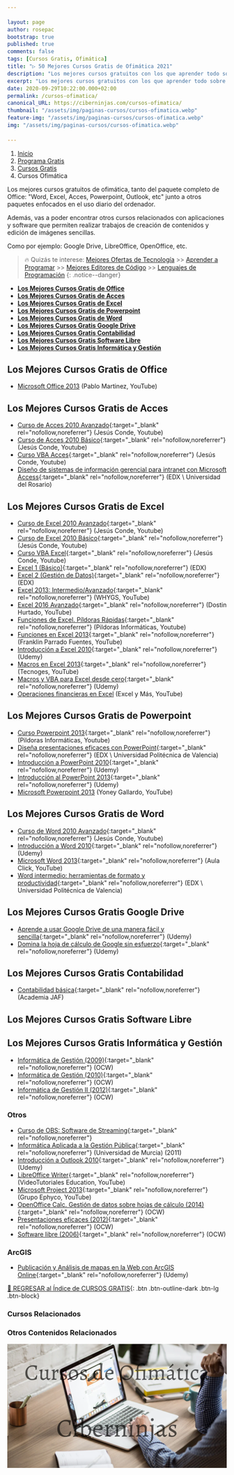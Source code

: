 ```yaml
---

layout: page
author: rosepac
bootstrap: true
published: true
comments: false
tags: [Cursos Gratis, Ofimática]
title: "▷ 50 Mejores Cursos Gratis de Ofimática 2021"
description: "Los mejores cursos gratuitos con los que aprender todo sobre la Ofimática, desde cero hasta nivel experto"
excerpt: "Los mejores cursos gratuitos con los que aprender todo sobre la Ofimática, desde cero hasta nivel experto"
date: 2020-09-29T10:22:00.000+02:00
permalink: /cursos-ofimatica/
canonical_URL: https://ciberninjas.com/cursos-ofimatica/
thumbnail: "/assets/img/paginas-cursos/cursos-ofimatica.webp"
feature-img: "/assets/img/paginas-cursos/cursos-ofimatica.webp"
img: "/assets/img/paginas-cursos/cursos-ofimatica.webp"

---
```


<div class="hidden-sm-down">
<nav aria-label="breadcrumb">
  <ol class="breadcrumb">
    <li class="breadcrumb-item"><a href="/">Inicio</a></li>
    <li class="breadcrumb-item"><a href="/programa-gratis/">Programa Gratis</a></li>
    <li class="breadcrumb-item"><a href="/cursos-tecnologia/">Cursos Gratis</a></li>
    <li class="breadcrumb-item active" aria-current="page">Cursos Ofimática</li>
  </ol>
</nav>
</div>

<script type="application/ld+json">
{
 "@context": "https://schema.org",
 "@type": "BreadcrumbList",
 "itemListElement":
 [
  {
   "@type": "ListItem",
   "position": 1,
   "item":
   {
    "@id": "https://ciberninjas.com/programa-gratis/",
    "name": "Programar Gratis"
    }
  },
  {
   "@type": "ListItem",
   "position": 2,
   "item":
   {
    "@id": "https://ciberninjas.com/cursos-tecnologia/",
    "name": "Los Mejores Cursos GRATIS de Programación y Tecnología Online 2021"
    }
  },
  {
   "@type": "ListItem",
  "position": 3,
  "item":
   {
     "@id": "https://ciberninjas.com/cursos-ofimatica/",
     "name": "Los Mejores Cursos Gratis de Ofimática 2021"
   }
  }
 ]
}
</script>

Los mejores cursos gratuitos de ofimática, tanto del paquete completo de Office: "Word, Excel, Acces, Powerpoint, Outlook, etc" junto a otros paquetes enfocados en el uso diario del ordenador.

Además, vas a poder encontrar otros cursos relacionados con aplicaciones y software que permiten realizar trabajos de creación de contenidos y edición de imágenes sencillas.

Como por ejemplo: Google Drive, LibreOffice, OpenOffice, etc.

> 🔥 Quizás te interese: [Mejores Ofertas de Tecnología](/amazon/) >> [Aprender a Programar](/programar/) >> [Mejores Editores de Código](/mejores-editores-texto/) >> [Lenguajes de Programación](/15-mejores-lenguajes-programacion/)
{: .notice--danger}

- [**Los Mejores Cursos Gratis de Office**](#los-mejores-cursos-gratis-de-office)
- [**Los Mejores Cursos Gratis de Acces**](#los-mejores-cursos-gratis-de-acces)
- [**Los Mejores Cursos Gratis de Excel**](#los-mejores-cursos-gratis-de-excel)
- [**Los Mejores Cursos Gratis de Powerpoint**](#los-mejores-cursos-gratis-de-powerpoint)
- [**Los Mejores Cursos Gratis de Word**](#los-mejores-cursos-gratis-de-word)
- [**Los Mejores Cursos Gratis Google Drive**](#los-mejores-cursos-gratis-google-drive)
- [**Los Mejores Cursos Gratis Contabilidad**](#los-mejores-cursos-gratis-contabilidad)
- [**Los Mejores Cursos Gratis Software Libre**](#los-mejores-cursos-gratis-software-libre)
- [**Los Mejores Cursos Gratis Informática y Gestión**](#los-mejores-cursos-gratis-informática-y-gestión)

## **Los Mejores Cursos Gratis de Office**

- [Microsoft Office 2013](https://www.youtube.com/playlist?list=PL2994D8A0985CFC9A) (Pablo Martinez, YouTube)

## **Los Mejores Cursos Gratis de Acces**

- [Curso de Acces 2010 Avanzado](https://www.youtube.com/playlist?list=PL87EB5DB749276DAF){:target="_blank" rel="nofollow,noreferrer"} (Jesús Conde, Youtube)
- [Curso de Acces 2010 Básico](https://www.youtube.com/playlist?list=PLDA8B66B264169835){:target="_blank" rel="nofollow,noreferrer"} (Jesús Conde, Youtube)
- [Curso VBA Acces](https://www.youtube.com/playlist?list=PLC3E8FA619DF71898){:target="_blank" rel="nofollow,noreferrer"} (Jesús Conde, Youtube)
- [Diseño de sistemas de información gerencial para intranet con Microsoft Access](https://www.edx.org/course/diseno-de-sistemas-de-informacion-gerencial-para-2){:target="_blank" rel="nofollow,noreferrer"} (EDX \ Universidad del Rosario)

## **Los Mejores Cursos Gratis de Excel**

- [Curso de Excel 2010 Avanzado](https://www.youtube.com/playlist?list=PLFED09792AB0E606F){:target="_blank" rel="nofollow,noreferrer"} (Jesús Conde, Youtube)
- [Curso de Excel 2010 Básico](https://www.youtube.com/playlist?list=PLU8oAlHdN5BkCs-P-AnQhxsSyxSxv9jfI){:target="_blank" rel="nofollow,noreferrer"} (Jesús Conde, Youtube)
- [Curso VBA Excel](https://www.youtube.com/playlist?list=PLF79C9D65E1EC4807){:target="_blank" rel="nofollow,noreferrer"} (Jesús Conde, Youtube)
- [Excel 1 (Básico)](https://www.edx.org/course/excel-upvalenciax-xls101x-1){:target="_blank" rel="nofollow,noreferrer"} (EDX)
- [Excel 2 (Gestión de Datos)](https://www.edx.org/course/excel-2-gestion-de-datos-upvalenciax-xls201x){:target="_blank" rel="nofollow,noreferrer"} (EDX)
- [Excel 2013: Intermedio/Avanzado](https://www.youtube.com/playlist?list=PLmJE_P_j3_IedCBho8XsiqJ_7zNpdRHuX){:target="_blank" rel="nofollow,noreferrer"} (WHYGS, YouTube)
- [Excel 2016 Avanzado](https://www.youtube.com/playlist?list=PLLniqWgyb4HGYSJQySM46YNNRHF0_2POA){:target="_blank" rel="nofollow,noreferrer"} (Dostin Hurtado, YouTube)
- [Funciones de Excel. Píldoras Rápidas](https://www.youtube.com/playlist?list=PLU8oAlHdN5BnCoBbzTNcA756BvMREA6Hl){:target="_blank" rel="nofollow,noreferrer"} (Pildoras Informáticas, Youtube)
- [Funciones en Excel 2013](https://www.youtube.com/playlist?list=PLEjoYXWNBV2N-TbJXimHXWqgP_kvB7i7F){:target="_blank" rel="nofollow,noreferrer"} (Franklin Parrado Fuentes, YouTube)
- [Introducción a Excel 2010](https://click.linksynergy.com/deeplink?id=W9Gem8jDoic&mid=39197&murl=https%3A%2F%2Fwww.udemy.com%2Fcourse%2Fintroduccion-a-excel-2010%2F){:target="_blank" rel="nofollow,noreferrer"} (Udemy)
- [Macros en Excel 2013](https://www.youtube.com/playlist?list=PLssmz9LfwThwB1vNne20qW6d51juop_Dl){:target="_blank" rel="nofollow,noreferrer"} (Tecnoges, YouTube)
- [Macros y VBA para Excel desde cero](https://click.linksynergy.com/deeplink?id=W9Gem8jDoic&mid=39197&murl=https%3A%2F%2Fwww.udemy.com%2Fcourse%2Fmacros-y-vba-para-excel-desde-cero%2F){:target="_blank" rel="nofollow,noreferrer"} (Udemy)
- [Operaciones financieras en Excel](https://www.youtube.com/playlist?list=PLFNWPvtjBMjtG2o48zgCj2fItp53dPBc4) (Excel y Más, YouTube)

## **Los Mejores Cursos Gratis de Powerpoint**

- [Curso Powerpoint 2013](https://www.youtube.com/playlist?list=PLU8oAlHdN5BmWjtgpPMSVRKu-g8SoAntx){:target="_blank" rel="nofollow,noreferrer"} (Pildoras Informáticas, Youtube)
- [Diseña presentaciones eficaces con PowerPoint](https://www.edx.org/course/disena-presentaciones-eficaces-con-upvalenciax-ppt101x-0){:target="_blank" rel="nofollow,noreferrer"} (EDX \ Universidad Politécnica de Valencia)
- [Introducción a PowerPoint 2010](https://click.linksynergy.com/deeplink?id=W9Gem8jDoic&mid=39197&murl=https%3A%2F%2Fwww.udemy.com%2Fcourse%2Fintroduccion-a-powerpoint-2010%2F){:target="_blank" rel="nofollow,noreferrer"} (Udemy)
- [Introducción al PowerPoint 2013](https://click.linksynergy.com/deeplink?id=W9Gem8jDoic&mid=39197&murl=https%3A%2F%2Fwww.udemy.com%2Fcourse%2Fintroduccion-al-powerpoint-2013%2F){:target="_blank" rel="nofollow,noreferrer"} (Udemy)
- [Microsoft Powerpoint 2013](https://www.youtube.com/playlist?list=PL5vjFJ0wFekJnqeP2qZNHGft7SoIGJu8B) (Yoney Gallardo, YouTube)

## **Los Mejores Cursos Gratis de Word**

- [Curso de Word 2010 Avanzado](https://www.youtube.com/playlist?list=PLU8oAlHdN5BnPxtSjts4Tieg4AbIRYz1K){:target="_blank" rel="nofollow,noreferrer"} (Jesús Conde, Youtube)
- [Introducción a Word 2010](https://click.linksynergy.com/deeplink?id=W9Gem8jDoic&mid=39197&murl=https%3A%2F%2Fwww.udemy.com%2Fcourse%2Fintroduccion-a-word-2010%2F){:target="_blank" rel="nofollow,noreferrer"} (Udemy)
- [Microsoft Word 2013](https://www.youtube.com/playlist?list=PLomN84AdULIAyCVh5aH55gkbANr7dBctW){:target="_blank" rel="nofollow,noreferrer"} (Aula Click, YouTube)
- [Word intermedio: herramientas de formato y productividad](https://www.edx.org/es/course/word-intermedio-herramientas-de-formato-y-producti){:target="_blank" rel="nofollow,noreferrer"} (EDX \ Universidad Politécnica de Valencia)

## **Los Mejores Cursos Gratis Google Drive**

- [Aprende a usar Google Drive de una manera fácil y sencilla](https://click.linksynergy.com/deeplink?id=W9Gem8jDoic&mid=39197&murl=https%3A%2F%2Fwww.udemy.com%2Fcourse%2Faprende-a-usar-google-drive-de-una-manera-facil-y-sencilla%2F){:target="_blank" rel="nofollow,noreferrer"} (Udemy)
- [Domina la hoja de cálculo de Google sin esfuerzo](https://click.linksynergy.com/deeplink?id=W9Gem8jDoic&mid=39197&murl=https%3A%2F%2Fwww.udemy.com%2Fcourse%2Fdomina-la-hoja-de-calculo-de-google-sin-esfuerzo%2F){:target="_blank" rel="nofollow,noreferrer"} (Udemy)

## **Los Mejores Cursos Gratis Contabilidad**

- [Contabilidad básica](https://www.academiajaf.com/como/aprender/contabilidad/contabilidad-curso-basico/135-capitulo-001-introduccion-a-la-contabilidad){:target="_blank" rel="nofollow,noreferrer"} (Academia JAF)

## **Los Mejores Cursos Gratis Software Libre**

## **Los Mejores Cursos Gratis Informática y Gestión**

- [Informática de Gestión (2009)](http://ocw.uc3m.es/ingenieria-informatica/informatica-de-gestion){:target="_blank" rel="nofollow,noreferrer"} (OCW)
- [Informática de Gestión (2010)](https://ocw.ehu.eus/file.php/122/Informatica_gestion/Course_listing.html){:target="_blank" rel="nofollow,noreferrer"} (OCW)
- [Informática de Gestión II (2012)](http://ocw.ugr.es/course/view.php?id=86){:target="_blank" rel="nofollow,noreferrer"} (OCW)

### Otros <!-- omit in toc -->

- [Curso de OBS: Software de Streaming](https://aulasoftwarelibre.github.io/taller-de-obs-docs/){:target="_blank" rel="nofollow,noreferrer"}
- [Informática Aplicada a la Gestión Pública](https://click.linksynergy.com/deeplink?id=W9Gem8jDoic&mid=39197&murl=https%3A%2F%2Fwww.udemy.com%2Fcourse%2Fintroduccion-a-outlook-2010%2F){:target="_blank" rel="nofollow,noreferrer"} (Universidad de Murcia) (2011)
- [Introducción a Outlook 2010](https://click.linksynergy.com/deeplink?id=W9Gem8jDoic&mid=39197&murl=https%3A%2F%2Fwww.udemy.com%2Fcourse%2Fintroduccion-a-outlook-2010%2F){:target="_blank" rel="nofollow,noreferrer"} (Udemy)
- [LibreOffice Writer](https://www.youtube.com/playlist?list=PLLLaU95AMQPqAgeXCjQgXawAPABR19U2k){:target="_blank" rel="nofollow,noreferrer"} (VideoTutoriales Education, YouTube)
- [Microsoft Project 2013](https://www.youtube.com/playlist?list=PL7Sb5pi3h9JigadkTKlbhxBFTptqN-tHY){:target="_blank" rel="nofollow,noreferrer"} (Grupo Ephyco, YouTube)
- [OpenOffice Calc. Gestión de datos sobre hojas de cálculo (2014)](https://ocw.unican.es/course/view.php?id=61){:target="_blank" rel="nofollow,noreferrer"} (OCW)
- [Presentaciones eficaces (2012)](https://ocw.unican.es/course/view.php?id=188){:target="_blank" rel="nofollow,noreferrer"} (OCW)
- [Software libre (2006)](http://ocw.upm.es/ciencia-de-la-computacion-e-inteligencia-artificial/software-libre){:target="_blank" rel="nofollow,noreferrer"} (OCW)

### ArcGIS <!-- omit in toc -->

- [Publicación y Análisis de mapas en la Web con ArcGIS Online](https://click.linksynergy.com/deeplink?id=W9Gem8jDoic&mid=39197&murl=https%3A%2F%2Fwww.udemy.com%2Fcourse%2Farcgis-online%2F){:target="_blank" rel="nofollow,noreferrer"} (Udemy)

[🏡 REGRESAR al Índice de CURSOS GRATIS](https://ciberninjas.com/cursos-tecnologia/ "Regresar al índice de Cursos Gratis de Tecnología"){: .btn .btn-outline-dark .btn-lg .btn-block}

### **Cursos Relacionados** <!-- omit in toc -->

### **Otros Contenidos Relacionados** <!-- omit in toc -->

![Los mejores cursos gratuitos con los que aprender todo sobre la Ofimática, desde cero hasta nivel experto](/assets/img/paginas-cursos/cursos-ofimatica.webp "Los mejores cursos gratuitos con los que aprender todo sobre la Ofimática, desde cero hasta nivel experto")